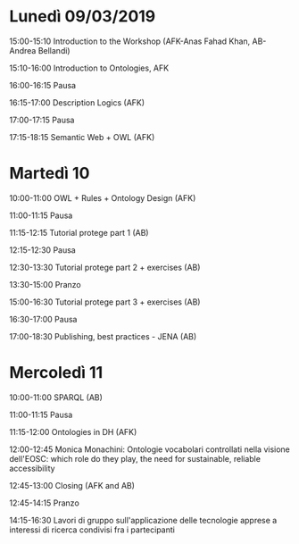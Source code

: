 # Lunedì 09/03/2019

15:00-15:10 Introduction to the Workshop (AFK-Anas Fahad Khan, AB-Andrea Bellandi) 

15:10-16:00 Introduction to Ontologies, AFK

16:00-16:15 Pausa

16:15-17:00 Description Logics (AFK)  

17:00-17:15 Pausa

17:15-18:15 Semantic Web + OWL (AFK) 

# Martedì 10

10:00-11:00 OWL + Rules + Ontology Design (AFK) 

11:00-11:15 Pausa

11:15-12:15 Tutorial protege part 1 (AB)

12:15-12:30 Pausa 

12:30-13:30 Tutorial protege part 2 + exercises (AB)

13:30-15:00 Pranzo

15:00-16:30 Tutorial protege part 3 + exercises  (AB) 

16:30-17:00 Pausa

17:00-18:30 Publishing, best practices - JENA (AB)

# Mercoledì 11

10:00-11:00 SPARQL (AB)

11:00-11:15 Pausa

11:15-12:00 Ontologies in DH (AFK)

12:00-12:45 Monica Monachini: Ontologie vocabolari controllati nella visione dell'EOSC: which role do they play, the need for sustainable, reliable accessibility

12:45-13:00 Closing (AFK and AB)

12:45-14:15 Pranzo

14:15-16:30 Lavori di gruppo sull'applicazione delle tecnologie apprese a interessi di ricerca condivisi fra i partecipanti
